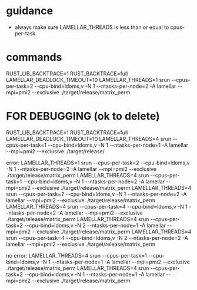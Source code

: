# guidance


- always make sure LAMELLAR_THREADS is less than or equal to cpus-per-task

# commands

RUST_LIB_BACKTRACE=1 RUST_BACKTRACE=full LAMELLAR_DEADLOCK_TIMEOUT=10 LAMELLAR_THREADS=1 srun --cpus-per-task=2 --cpu-bind=ldoms,v  -N 1 --ntasks-per-node=2 -A lamellar --mpi=pmi2 --exclusive ./target/release/matrix_perm


# FOR DEBUGGING (ok to delete)

RUST_LIB_BACKTRACE=1 RUST_BACKTRACE=full LAMELLAR_DEADLOCK_TIMEOUT=10 LAMELLAR_THREADS=4 srun --cpus-per-task=1 --cpu-bind=ldoms,v  -N 1 --ntasks-per-node=1 -A lamellar --mpi=pmi2 --exclusive ./target/release/

error:
LAMELLAR_THREADS=1 srun --cpus-per-task=2 --cpu-bind=ldoms,v  -N 1 --ntasks-per-node=2 -A lamellar --mpi=pmi2 --exclusive ./target/release/matrix_perm
LAMELLAR_THREADS=4 srun --cpus-per-task=1 --cpu-bind=ldoms,v  -N 1 --ntasks-per-node=2 -A lamellar --mpi=pmi2 --exclusive ./target/release/matrix_perm
LAMELLAR_THREADS=4 srun --cpus-per-task=2 --cpu-bind=ldoms,v  -N 1 --ntasks-per-node=2 -A lamellar --mpi=pmi2 --exclusive ./target/release/matrix_perm
LAMELLAR_THREADS=4 srun --cpus-per-task=4 --cpu-bind=ldoms,v  -N 1 --ntasks-per-node=2 -A lamellar --mpi=pmi2 --exclusive ./target/release/matrix_perm
LAMELLAR_THREADS=4 srun --cpus-per-task=2 --cpu-bind=ldoms,v  -N 2 --ntasks-per-node=1 -A lamellar --mpi=pmi2 --exclusive ./target/release/matrix_perm
LAMELLAR_THREADS=4 srun --cpus-per-task=4 --cpu-bind=ldoms,v  -N 2 --ntasks-per-node=2 -A lamellar --mpi=pmi2 --exclusive ./target/release/matrix_perm

no error:
LAMELLAR_THREADS=4 srun --cpus-per-task=1 --cpu-bind=ldoms,v  -N 1 --ntasks-per-node=1 -A lamellar --mpi=pmi2 --exclusive ./target/release/matrix_perm
LAMELLAR_THREADS=4 srun --cpus-per-task=2 --cpu-bind=ldoms,v  -N 1 --ntasks-per-node=1 -A lamellar --mpi=pmi2 --exclusive ./target/release/matrix_perm